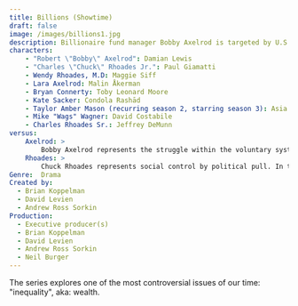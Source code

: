```yaml
---
title: Billions (Showtime)
draft: false
image: /images/billions1.jpg
description: Billionaire fund manager Bobby Axelrod is targeted by U.S. attorney Chuck Rhoades, who hates rich people.
characters:
    - "Robert \"Bobby\" Axelrod": Damian Lewis
    - "Charles \"Chuck\" Rhoades Jr.": Paul Giamatti
    - Wendy Rhoades, M.D: Maggie Siff
    - Lara Axelrod: Malin Åkerman
    - Bryan Connerty: Toby Leonard Moore
    - Kate Sacker: Condola Rashād 
    - Taylor Amber Mason (recurring season 2, starring season 3): Asia Kate Dillon 
    - Mike "Wags" Wagner: David Costabile
    - Charles Rhoades Sr.: Jeffrey DeMunn
versus:
    Axelrod: >
        Bobby Axelrod represents the struggle within the voluntary system of capitalist production.
    Rhoades: >
        Chuck Rhoades represents social control by political pull. In this system all wealth is taken as a given and the question is merely how to equitably distribute it.
Genre:	Drama
Created by:	
  - Brian Koppelman
  - David Levien
  - Andrew Ross Sorkin
Production:
  - Executive producer(s)	
  - Brian Koppelman
  - David Levien
  - Andrew Ross Sorkin
  - Neil Burger
---
```

The series explores one of the most controversial issues of our time: "inequality", aka: wealth.


 



 

